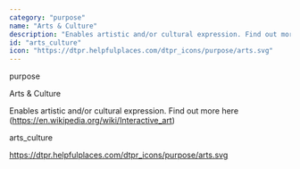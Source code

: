 ```yaml
---
category: "purpose"
name: "Arts & Culture"
description: "Enables artistic and/or cultural expression. Find out more here (https://en.wikipedia.org/wiki/Interactive_art)"
id: "arts_culture"
icon: "https://dtpr.helpfulplaces.com/dtpr_icons/purpose/arts.svg"
---
```

purpose

Arts & Culture

Enables artistic and/or cultural expression. Find out more here (https://en.wikipedia.org/wiki/Interactive_art)

arts_culture

https://dtpr.helpfulplaces.com/dtpr_icons/purpose/arts.svg